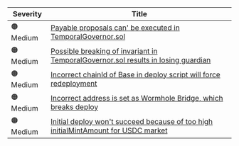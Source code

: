 | Severity          | Title  |
| --------          | -----  |
| :orange_circle: Medium | [Payable proposals can' be executed in TemporalGovernor.sol](https://github.com/code-423n4/2023-07-moonwell-findings/issues/63) |
| :orange_circle: Medium | [Possible breaking of invariant in TemporalGovernor.sol results in losing guardian](https://github.com/code-423n4/2023-07-moonwell-findings/issues/99) |
| :orange_circle: Medium | [Incorrect chainId of Base in deploy script will force redeployment](https://github.com/code-423n4/2023-07-moonwell-findings/issues/114) |
| :orange_circle: Medium | [Incorrect address is set as Wormhole Bridge, which breaks deploy](https://github.com/code-423n4/2023-07-moonwell-findings/issues/118) |
| :orange_circle: Medium | [Initial deploy won't succeed because of too high initialMintAmount for USDC market](https://github.com/code-423n4/2023-07-moonwell-findings/issues/143) |
